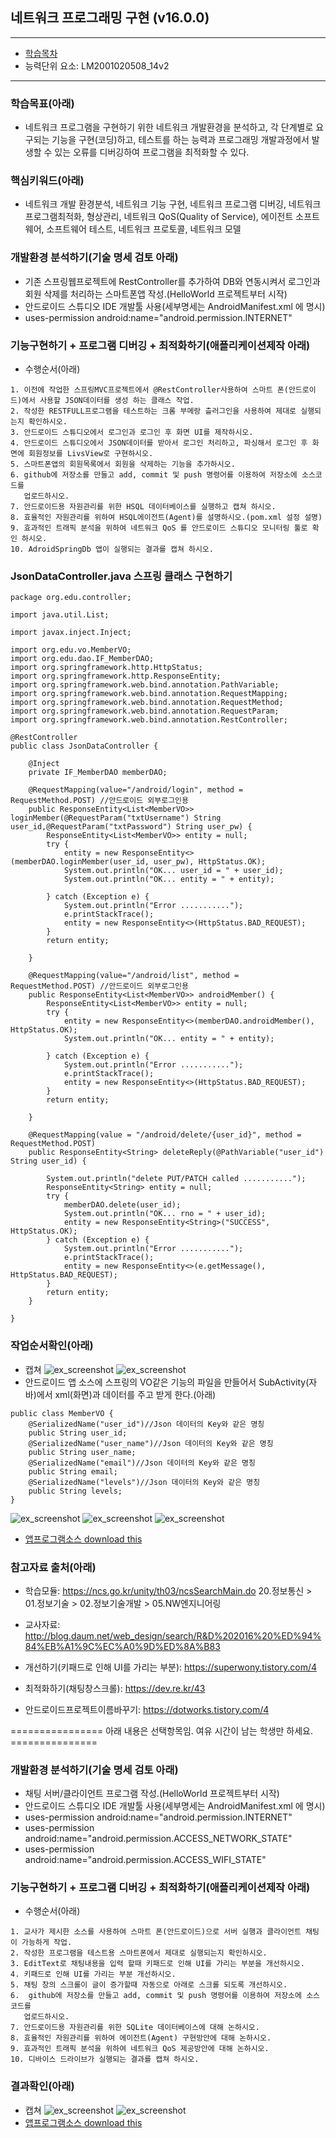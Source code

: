 ## 네트워크 프로그래밍 구현 (v16.0.0)
 
---

- [학습목차](https://github.com/miniplugin/human)
- 능력단위 요소: LM2001020508_14v2

---

### 학습목표(아래)

- 네트워크 프로그램을 구현하기 위한 네트워크 개발환경을 분석하고, 각 단계별로 요구되는 기능을 구현(코딩)하고, 테스트를 하는 능력과 프로그래밍 개발과정에서 발생할 수 있는 오류를 디버깅하여 프로그램을 최적화할 수 있다.

### 핵심키워드(아래)

- 네트워크 개발 환경분석, 네트워크 기능 구현, 네트워크 프로그램 디버깅, 네트워크 프로그램최적화, 형상관리, 네트워크 QoS(Quality of Service), 에이전트 소프트웨어, 소프트웨어 테스트, 네트워크 프로토콜, 네트워크 모델

### 개발환경 분석하기(기술 명세 검토 아래)

- 기존 스프링웹프로젝트에 RestController를 추가하여 DB와 연동시켜서 로그인과 회원 삭제를 처리하는 스마트폰앱 작성.(HelloWorld 프로젝트부터 시작)
- 안드로이드 스튜디오 IDE 개발툴 사용(세부명세는 AndroidManifest.xml 에 명시)
- uses-permission android:name="android.permission.INTERNET"

### 기능구현하기 + 프로그램 디버깅 + 최적화하기(애플리케이션제작 아래)

- 수행순서(아래)

```
1. 이전에 작업한 스프링MVC프로젝트에서 @RestController사용하여 스마트 폰(안드로이드)에서 사용할 JSON데이터를 생성 하는 클래스 작업.
2. 작성한 RESTFULL프로그램을 테스트하는 크롬 부메랑 츨러그인을 사용하여 제대로 실행되는지 확인하시오.
3. 안드로이드 스튜디오에서 로그인과 로그인 후 화면 UI를 제작하시오.
4. 안드로이드 스튜디오에서 JSON데이터를 받아서 로그인 처리하고, 파싱해서 로그인 후 화면에 회원정보를 LivsView로 구현하시오.
5. 스마트폰앱의 회원목록에서 회원을 삭제하는 기능을 추가하시오.
6. github에 저장소를 만들고 add, commit 및 push 명령어를 이용하여 저장소에 소스코드를 
   업로드하시오.
7. 안드로이드용 자원관리를 위한 HSQL 데이터베이스를 실행하고 캡쳐 하시오.
8. 효율적인 자원관리를 위하여 HSQL에이전트(Agent)를 설명하시오.(pom.xml 설정 설명)
9. 효과적인 트래픽 분석을 위하여 네트워크 QoS 를 안드로이드 스튜디오 모니터링 툴로 확인 하시오.
10. AdroidSpringDb 앱이 실행되는 결과를 캡쳐 하시오.
```

### JsonDataController.java 스프링 클래스 구현하기
```
package org.edu.controller;

import java.util.List;

import javax.inject.Inject;

import org.edu.vo.MemberVO;
import org.edu.dao.IF_MemberDAO;
import org.springframework.http.HttpStatus;
import org.springframework.http.ResponseEntity;
import org.springframework.web.bind.annotation.PathVariable;
import org.springframework.web.bind.annotation.RequestMapping;
import org.springframework.web.bind.annotation.RequestMethod;
import org.springframework.web.bind.annotation.RequestParam;
import org.springframework.web.bind.annotation.RestController;

@RestController
public class JsonDataController {

	@Inject
	private IF_MemberDAO memberDAO;
	
	@RequestMapping(value="/android/login", method = RequestMethod.POST) //안드로이드 외부로그인용
	public ResponseEntity<List<MemberVO>> loginMember(@RequestParam("txtUsername") String user_id,@RequestParam("txtPassword") String user_pw) {
		ResponseEntity<List<MemberVO>> entity = null;
		try {
			entity = new ResponseEntity<>(memberDAO.loginMember(user_id, user_pw), HttpStatus.OK);
			System.out.println("OK... user_id = " + user_id);
			System.out.println("OK... entity = " + entity);
		
		} catch (Exception e) {
			System.out.println("Error ...........");
			e.printStackTrace();
			entity = new ResponseEntity<>(HttpStatus.BAD_REQUEST);
		}	
		return entity;
		
	}
	
	@RequestMapping(value="/android/list", method = RequestMethod.POST) //안드로이드 외부로그인용
	public ResponseEntity<List<MemberVO>> androidMember() {
		ResponseEntity<List<MemberVO>> entity = null;
		try {
			entity = new ResponseEntity<>(memberDAO.androidMember(), HttpStatus.OK);
			System.out.println("OK... entity = " + entity);
		
		} catch (Exception e) {
			System.out.println("Error ...........");
			e.printStackTrace();
			entity = new ResponseEntity<>(HttpStatus.BAD_REQUEST);
		}	
		return entity;
		
	}
	
	@RequestMapping(value = "/android/delete/{user_id}", method = RequestMethod.POST)
	public ResponseEntity<String> deleteReply(@PathVariable("user_id") String user_id) {
	
		System.out.println("delete PUT/PATCH called ...........");
		ResponseEntity<String> entity = null;
		try {
			memberDAO.delete(user_id);
			System.out.println("OK... rno = " + user_id);
			entity = new ResponseEntity<String>("SUCCESS", HttpStatus.OK);
		} catch (Exception e) {
			System.out.println("Error ...........");
			e.printStackTrace();
			entity = new ResponseEntity<>(e.getMessage(), HttpStatus.BAD_REQUEST);
		}
		return entity;
	}
	
}
```

### 작업순서확인(아래)
- 캡쳐
![ex_screenshot](./git_img/01spring_work.jpg)
![ex_screenshot](./git_img/02chrome_before_after.jpg)
- 안드로이드 앱 소스에 스프링의 VO같은 기능의 파일을 만들어서 SubActivity(자바)에서 xml(화면)과 데이터를 주고 받게 한다.(아래)

```
public class MemberVO {
    @SerializedName("user_id")//Json 데이터의 Key와 같은 명칭
    public String user_id;
    @SerializedName("user_name")//Json 데이터의 Key와 같은 명칭
    public String user_name;
    @SerializedName("email")//Json 데이터의 Key와 같은 명칭
    public String email;
    @SerializedName("levels")//Json 데이터의 Key와 같은 명칭
    public String levels;
}
```
![ex_screenshot](./git_img/03android_work.jpg)
![ex_screenshot](./git_img/04login_after.png)
![ex_screenshot](./git_img/05login_before.png)
- [앱프로그램소스 download this](git_img/AndroidSpringDb.zip)


### 참고자료 출처(아래)
- 학습모듈: https://ncs.go.kr/unity/th03/ncsSearchMain.do 20.정보통신 > 01.정보기술 > 02.정보기술개발 > 05.NW엔지니어링
- 교사자료: http://blog.daum.net/web_design/search/R&D%202016%20%ED%94%84%EB%A1%9C%EC%A0%9D%ED%8A%B83

- 개선하기(키패드로 인해 UI를 가리는 부분): https://superwony.tistory.com/4
- 최적화하기(채팅창스크롤): https://dev.re.kr/43
- 안드로이드프로젝트이름바꾸기: https://dotworks.tistory.com/4

================  아래 내용은 선택항목임. 여유 시간이 남는 학생만 하세요.  ===============

### 개발환경 분석하기(기술 명세 검토 아래)

- 채팅 서버/클라이언트 프로그램 작성.(HelloWorld 프로젝트부터 시작)
- 안드로이드 스튜디오 IDE 개발툴 사용(세부명세는 AndroidManifest.xml 에 명시)
- uses-permission android:name="android.permission.INTERNET"
- uses-permission android:name="android.permission.ACCESS_NETWORK_STATE"
- uses-permission android:name="android.permission.ACCESS_WIFI_STATE"

### 기능구현하기 + 프로그램 디버깅 + 최적화하기(애플리케이션제작 아래)

- 수행순서(아래)

```
1. 교사가 제시한 소스를 사용하여 스마트 폰(안드로이드)으로 서버 실행과 클라이언트 채팅이 가능하게 작업.
2. 작성한 프로그램을 테스트용 스마트폰에서 제대로 실행되는지 확인하시오.
3. EditText로 채팅내용을 입력 할때 키패드로 인해 UI를 가리는 부분을 개선하시오.
4. 키패드로 인해 UI를 가리는 부분 개선하시오.
5. 채팅 창의 스크롤이 글이 증가할때 자동으로 아래로 스크롤 되도록 개선하시오.
6.  github에 저장소를 만들고 add, commit 및 push 명령어를 이용하여 저장소에 소스코드를 
   업로드하시오.
7. 안드로이드용 자원관리를 위한 SQLite 데이터베이스에 대해 논하시오.
8. 효율적인 자원관리를 위하여 에이전트(Agent) 구현방안에 대해 논하시오.
9. 효과적인 트래픽 분석을 위하여 네트워크 QoS 제공방안에 대해 논하시오.
10. 디바이스 드라이브가 실행되는 결과를 캡쳐 하시오.
```

### 결과확인(아래)
- 캡쳐
![ex_screenshot](./git_img/work.jpg)
![ex_screenshot](./git_img/device.png)
- [앱프로그램소스 download this](git_img/ChatApp.zip)

